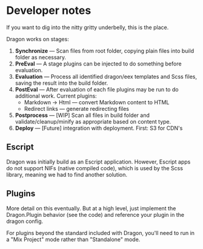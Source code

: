 # Developer notes

If you want to dig into the nitty gritty underbelly, this is the place.

Dragon works on stages:

1. __Synchronize__ — Scan files from root folder, copying plain files into build folder as necessary.
2. __PreEval__ — A stage plugins can be injected to do something before evaluation.
3. __Evaluation__ — Process all identified dragon/eex templates and Scss files, saving the result into the build folder.
4. __PostEval__ — After evaluation of each file plugins may be run to do additional work. Current plugins:
   - Markdown -> Html — convert Markdown content to HTML
   - Redirect links — generate redirecting files
5. __Postprocess__ — [WIP] Scan all files in build folder and validate/cleanup/minify as appropriate based on content type.
6. __Deploy__ — [Future] integration with deployment. First: S3 for CDN's

## Escript

Dragon was initially build as an Escript application. However, Escript apps do
not support NIFs (native compiled code), which is used by the Scss library, meaning
we had to find another solution.

## Plugins

More detail on this eventually. But at a high level, just implement the
Dragon.Plugin behavior (see the code) and reference your plugin in the dragon
config.

For plugins beyond the standard included with Dragon, you'll need to run in
a "Mix Project" mode rather than "Standalone" mode.
